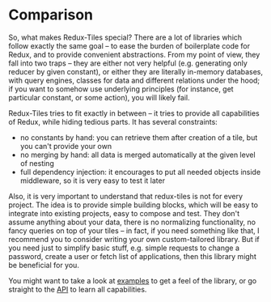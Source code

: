 # Comparison

So, what makes Redux-Tiles special? There are a lot of libraries which follow exactly the same goal – to ease the burden of boilerplate code for Redux, and to provide convenient abstractions. From my point of view, they fall into two traps – they are either not very helpful (e.g. generating only reducer by given constant), or either they are literally in-memory databases, with query engines, classes for data and different relations under the hood; if you want to somehow use underlying principles (for instance, get particular constant, or some action), you will likely fail.

Redux-Tiles tries to fit exactly in between – it tries to provide all capabilities of Redux, while hiding tedious parts. It has several constraints:
- no constants by hand: you can retrieve them after creation of a tile, but you can't provide your own
- no merging by hand: all data is merged automatically at the given level of nesting
- full dependency injection: it encourages to put all needed objects inside middleware, so it is very easy to test it later

Also, it is very important to understand that redux-tiles is not for every project. The idea is to provide simple building blocks, which will be easy to integrate into existing projects, easy to compose and test. They don't assume anything about your data, there is no normalizing functionality, no fancy queries on top of your tiles – in fact, if you need something like that, I recommend you to consider writing your own custom-tailored library. But if you need just to simplify basic stuff, e.g. simple requests to change a password, create a user or fetch list of applications, then this library might be beneficial for you.

You might want to take a look at [examples](../examples/README.md) to get a feel of the library, or go straight to the [API](../api/README.md) to learn all capabilities.